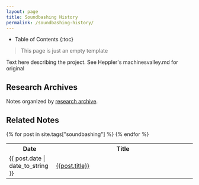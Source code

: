 ```yaml
---
layout: page
title: Soundbashing History
permalink: /soundbashing-history/
---
```


* Table of Contents
{:toc}

>  This page is just an empty template

Text here describing the project. See Heppler's machinesvalley.md for original

## Research Archives

Notes organized by [research archive](/research-archives/).

## Related Notes

<table class="table-stripped">
    <tr>
      <th>Date</th>
      <th>Title</th>
    </tr>
    {% for post in site.tags["soundbashing"] %}
    <tr>
      <td width="15%;">{{ post.date | date_to_string }}</td>
      <td width="70%;"><a href="{{ post.url | prepend: site.baseurl }}">{{post.title}}</a></td>
      </tr>
    {% endfor %}
  </table>
